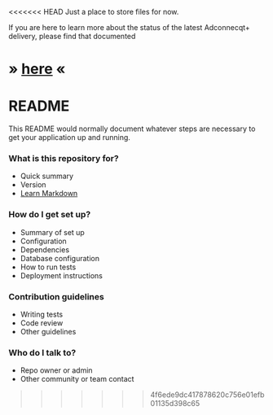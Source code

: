 <<<<<<< HEAD
Just a place to store files for now. 

If you are here to learn more about the status of the latest Adconnecqt+ delivery, please find that documented 

&raquo;
[here](https://docs.google.com/document/d/1czT44C5ND4Rkdc6wwQoCN8zrsf-Jbe7VuWMCKQcQ_mU/edit?usp=sharing) &laquo;
=======
# README #

This README would normally document whatever steps are necessary to get your application up and running.

### What is this repository for? ###

* Quick summary
* Version
* [Learn Markdown](https://bitbucket.org/tutorials/markdowndemo)

### How do I get set up? ###

* Summary of set up
* Configuration
* Dependencies
* Database configuration
* How to run tests
* Deployment instructions

### Contribution guidelines ###

* Writing tests
* Code review
* Other guidelines

### Who do I talk to? ###

* Repo owner or admin
* Other community or team contact
>>>>>>> 4f6ede9dc417878620c756e01efb01135d398c65
